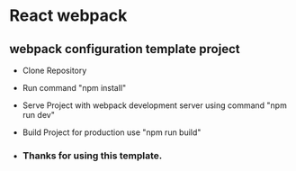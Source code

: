 # React webpack
## webpack configuration template project 

- Clone Repository
- Run command "npm install"
- Serve Project with webpack development server using command "npm run dev"
- Build Project for production use "npm run build"

- ### Thanks for using this template.
